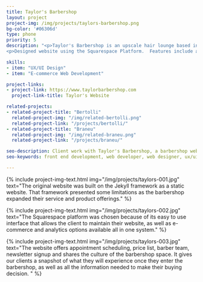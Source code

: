 ```yaml
---
title: Taylor's Barbershop
layout: project
project-img: /img/projects/taylors-barbershop.png
bg-color: '#06306d'
type: phone
priority: 5
description: "<p>Taylor's Barbershop is an upscale hair lounge based in Richmond, Virginia.  The space provides grooming services to men, women & kids.</p>
<p>Designed website using the Squarespace Platform.  Features include appointment scheduling, selling products and sharing the barbershop culture.</p>"

skills:
- item: "UX/UI Design"
- item: "E-commerce Web Development"

project-links:
- project-link: https://www.taylorbarbershop.com
  project-link-title: Taylor's Website

related-projects:
- related-project-title: "Bertolli"
  related-project-img: "/img/related-bertolli.png"
  related-project-link: "/projects/bertolli/"
- related-project-title: "Braneu"
  related-project-img: "/img/related-braneu.png"
  related-project-link: "/projects/braneu/"

seo-description: Client work with Taylor's Barbershop, a barbershop website that accepts online booking and payments. Designed and developed by Montier Kess.
seo-keywords: front end development, web developer, web designer, ux/ui designer, baltimore, atlanta, wordpress developer, static website developer, javascript, black woman, tech, black woman in tech, montier kess, STEM, entrepreneurship, svncrwns, atlanta, strategy, fashion, streetwear, retail brands, scale brands, business strategy

---
```


{% include project-img-text.html img="/img/projects/taylors-001.jpg" text="The original website was built on the Jekyll framework as a static website.  That framework presented some limitations as the barbershop expanded their service and product offerings." %}

{% include project-img-text.html img="/img/projects/taylors-002.jpg" text="The Squarespace platform was chosen because of its easy to use interface that allows the client to maintain their website, as well as e-commerce and analytics options available all in one system." %}

{% include project-img-text.html img="/img/projects/taylors-003.jpg" text="The website offers appointment scheduling, price list, barber team, newsletter signup and shares the culture of the barbershop space.  It gives our clients a snapshot of what they will experience once they enter the barbershop, as well as all the information needed to make their buying decision.	" %}